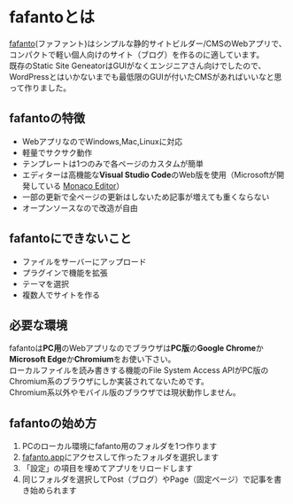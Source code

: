 # fafantoとは
[fafanto](https://www.fafanto.app/)(ファファント)はシンプルな静的サイトビルダー/CMSのWebアプリで、コンパクトで軽い個人向けのサイト（ブログ）を作るのに適しています。  
既存のStatic Site GeneatorはGUIがなくエンジニアさん向けでしたので、WordPressとはいかないまでも最低限のGUIが付いたCMSがあればいいなと思って作りました。  
## fafantoの特徴
* WebアプリなのでWindows,Mac,Linuxに対応
* 軽量でサクサク動作
* テンプレートは1つのみで各ページのカスタムが簡単
* エディターは高機能な**Visual Studio Code**のWeb版を使用（Microsoftが開発している [Monaco Editor](https://microsoft.github.io/monaco-editor)）
* 一部の更新で全ページの更新はしないため記事が増えても重くならない
* オープンソースなので改造が自由
## fafantoにできないこと
* ファイルをサーバーにアップロード
* プラグインで機能を拡張
* テーマを選択
* 複数人でサイトを作る

## 必要な環境
fafantoは**PC用**のWebアプリなのでブラウザは**PC版**の**Google Chrome**か**Microsoft Edge**か**Chromium**をお使い下さい。  
ローカルファイルを読み書きする機能のFile System Access APIがPC版のChromium系のブラウザにしか実装されてないためです。  
Chromium系以外やモバイル版のブラウザでは現状動作しません。
## fafantoの始め方
1. PCのローカル環境にfafanto用のフォルダを1つ作ります
2. [fafanto.app](https://www.fafanto.app/)にアクセスして作ったフォルダを選択します
3. 「設定」の項目を埋めてアプリをリロードします
4. 同じフォルダを選択してPost（ブログ）やPage（固定ページ）で記事を書き始められます
